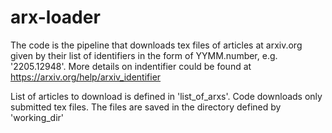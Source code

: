 # arx-loader
The code is the pipeline that downloads tex files of articles at arxiv.org given by their list of identifiers in the form of YYMM.number, e.g. '2205.12948'. More details on indentifier could be found at https://arxiv.org/help/arxiv_identifier

List of articles to download is defined in 'list_of_arxs'. Code downloads only submitted tex files.  The files are saved in the directory defined by 'working_dir'


